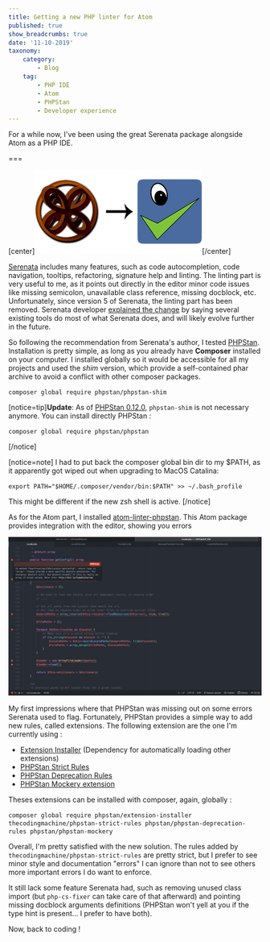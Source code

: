 ```yaml
---
title: Getting a new PHP linter for Atom
published: true
show_breadcrumbs: true
date: '11-10-2019'
taxonomy:
    category:
        - Blog
    tag:
        - PHP IDE
        - Atom
        - PHPStan
        - Developer experience
---
```


For a while now, I've been using the great Serenata package alongside Atom as a PHP IDE.

===

[center]![](1-header.png)[/center]

[Serenata](https://serenata.gitlab.io) includes many features, such as code autocompletion, code navigation, tooltips, refactoring, signature help and linting. The linting part is very useful to me, as it points out directly in the editor minor code issues like missing semicolon, unavailable class reference, missing docblock, etc. Unfortunately, since version 5 of Serenata, the linting part has been removed. Serenata developer [explained the change](https://gitlab.com/Serenata/Serenata/wikis/Linting) by saying several existing tools do most of what Serenata does, and will likely evolve further in the future.

So following the recommendation from Serenata's author, I tested [PHPStan](https://github.com/phpstan/phpstan). Installation is pretty simple, as long as you already have **Composer** installed on your computer. I installed globally so it would be accessible for all my projects and used the _shim_ version, which provide a self-contained phar archive to avoid a conflict with other composer packages.

```
composer global require phpstan/phpstan-shim
```

[notice=tip]**Update**: As of [PHPStan 0.12.0](https://github.com/phpstan/phpstan/releases/tag/0.12.0), `phpstan-shim` is not necessary anymore. You can install directly PHPStan :

```
composer global require phpstan/phpstan
```
[/notice]

[notice=note]
I had to put back the composer global bin dir to my $PATH, as it apparently got wiped out when upgrading to MacOS Catalina:

```
export PATH="$HOME/.composer/vendor/bin:$PATH" >> ~/.bash_profile
```

This might be different if the new zsh shell is active.
[/notice]

As for the Atom part, I installed [atom-linter-phpstan](https://github.com/AtomLinter/atom-linter-phpstan). This Atom package provides integration with the editor, showing you errors

[![](2-AtomPHPStan.png)](AtomPHPStan.png)

My first impressions where that PHPStan was missing out on some errors Serenata used to flag. Fortunately, PHPStan provides a simple way to add new rules, called extensions. The following extension are the one I'm currently using :

- [Extension Installer](https://github.com/phpstan/extension-installer) (Dependency for automatically loading other extensions)
- [PHPStan Strict Rules](https://github.com/thecodingmachine/phpstan-strict-rules)
- [PHPStan Deprecation Rules](https://github.com/phpstan/phpstan-deprecation-rules)
- [PHPStan Mockery extension](https://github.com/phpstan/phpstan-mockery)

Theses extensions can be installed with composer, again, globally :

```
composer global require phpstan/extension-installer thecodingmachine/phpstan-strict-rules phpstan/phpstan-deprecation-rules phpstan/phpstan-mockery
```


Overall, I'm pretty satisfied with the new solution. The rules added by `thecodingmachine/phpstan-strict-rules` are pretty strict, but I prefer to see minor style and documentation "errors" I can ignore than not to see others more important errors I do want to enforce.

It still lack some feature Serenata had, such as removing unused class import (but `php-cs-fixer` can take care of that afterward) and pointing missing docblock arguments definitions (PHPStan won't yell at you if the type hint is present... I prefer to have both).

Now, back to coding !
